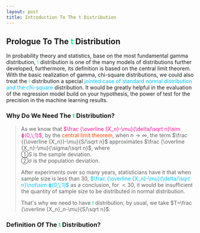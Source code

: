 ```yaml
---
layout: post
title: Introduction To The t Distribution
---
```


## Prologue To The <font color="SpringGreen">t</font> Distribution
<p class="message">
In probability theory and statistics, base on the most fundamental gamma distribution, <font color="SpringGreen">t</font> distribution is one of the many models of distributions further developed, furthermore, its definition is based on the central limit theorem.  
With the basic realization of gamma, chi-square distributions, we could also treat the <font color="SpringGreen">t</font> distribution a special <font color="DeepSkyBlue">jointed case of standard normal distribution and the chi-square</font> distribution.  
It would be greatly helpful in the evaluation of the regression model build on your hypothesis, the power of test for the precision in the machine learning results.   
</p>

### Why Do We Need The <font color="SpringGreen">t</font> Distribution?
>As we know that <font color="DeepPink">$\frac {\overline {X_n}-\mu}{\delta/\sqrt n}\sim ɸ(0,\;1)$</font>, by the <font color="OrangeRed">central limit theorem</font>, when $n\rightarrow\infty$, the term $\frac {{\overline {X_n}}-\mu}{S/\sqrt n}$ approximates $\frac {\overline {X_n}-\mu}{\sigma/\sqrt n}$, where  
>&#10112;$S$ is the sample deviation.  
>&#10113;$\sigma$ is the population deviation.  
>
>After experiments over so many years, statisticians have it that when sample size is less than 30, <font color="DeepSkyBlue">$\frac {\overline {X_n}-\mu}{\delta/\sqrt n}\not\sim ɸ(0,\;1)$</font> as a conclusion, for $<30$, it would be insufficient the quantity of sample size to be distributed in normal distribution.  
>
>That's why we need to have <font color="SpringGreen">t</font> distribution, by usual, we take $T=\frac {\overline {X_n}_n-\mu}{S/\sqrt n}$.  

### Definition Of The <font color="SpringGreen">t</font> Distribution?
>

<!-- Γ -->
<!-- \frac{\Gamma(k + n)}{\Gamma(n)} \frac{1}{r^k}  -->
<!-- \mbox{\large$\vert$}\nolimits_0^\infty -->
<!-- \vert_0^\infty -->
<!-- &prime; ′ -->
<!-- &Prime; ″ -->
<!-- \overline{X_n} -->
<!-- \frac{{\overline {X_n}}-\mu}{S/\sqrt n} -->

<!-- Notes -->
<!-- <font color="OrangeRed">items, verb, to make it the focus</font> -->
<!-- <font color="Red">KKT</font> -->
<!-- <font color="Red">SMO heuristics</font> -->
<!-- <font color="Red">F</font> distribution -->
<!-- <font color="SpringGreen">t</font> distribution -->
<!-- <font color="DeepSkyBlue">suggested item, soft item</font> -->
<!-- <font color="RoyalBlue">old alpha</font> -->
<!-- <font color="Green">new alpha</font> -->

<!-- <font color="DeepPink">positive conclusion, finding</font> -->
<!-- <font color="DimGray">negative conclusion, finding</font> -->

<!-- <font color="#00ADAD">policy</font> -->
<!-- <font color="#6100A8">full observable</font> -->
<!-- <font color="#FFAC12">partial observable</font> -->
<!-- <font color="#EB00EB">stochastic</font> -->
<!-- <font color="#8400E6">state transition</font> -->
<!-- <font color="#D600D6">discount factor gamma $\gamma$</font> -->
<!-- <font color="#D600D6">$V(S)$</font> -->
<!-- <font color="#9300FF">immediate reward R(S)</font> -->

<!-- https://www.medcalc.org/manual/gamma_distribution_functions.php -->